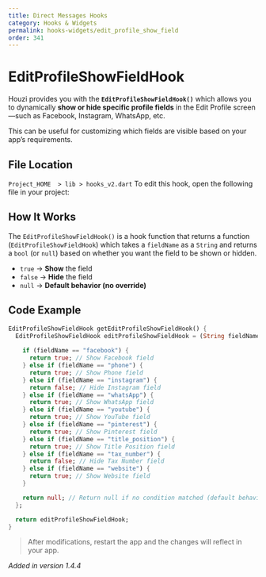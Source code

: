 ```yaml
---
title: Direct Messages Hooks
category: Hooks & Widgets
permalink: hooks-widgets/edit_profile_show_field
order: 341
---
```


# EditProfileShowFieldHook

Houzi provides you with the **`EditProfileShowFieldHook()`** which allows you to dynamically **show or hide specific profile fields** in the Edit Profile screen—such as Facebook, Instagram, WhatsApp, etc.

This can be useful for customizing which fields are visible based on your app’s requirements.

## File Location

`Project_HOME  > lib > hooks_v2.dart`
To edit this hook, open the following file in your project:

## How It Works

The `EditProfileShowFieldHook()` is a hook function that returns a function (`EditProfileShowFieldHook`) which takes a `fieldName` as a `String` and returns a `bool` (or `null`) based on whether you want the field to be shown or hidden.

- `true` → **Show** the field  
- `false` → **Hide** the field  
- `null` → **Default behavior (no override)**  

## Code Example

```dart
EditProfileShowFieldHook getEditProfileShowFieldHook() {
  EditProfileShowFieldHook editProfileShowFieldHook = (String fieldName) {
    
    if (fieldName == "facebook") {
      return true; // Show Facebook field
    } else if (fieldName == "phone") {
      return true; // Show Phone field
    } else if (fieldName == "instagram") {
      return false; // Hide Instagram field
    } else if (fieldName == "whatsApp") {
      return true; // Show WhatsApp field
    } else if (fieldName == "youtube") {
      return true; // Show YouTube field
    } else if (fieldName == "pinterest") {
      return true; // Show Pinterest field
    } else if (fieldName == "title_position") {
      return true; // Show Title Position field
    } else if (fieldName == "tax_number") {
      return false; // Hide Tax Number field
    } else if (fieldName == "website") {
      return true; // Show Website field
    }

    return null; // Return null if no condition matched (default behavior)
  };

  return editProfileShowFieldHook;
}
```

>  After modifications, restart the app and the changes will reflect in your app.

*Added in version 1.4.4*